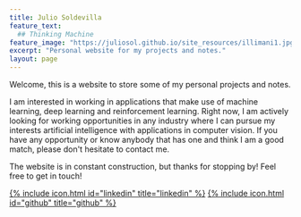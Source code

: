 ```yaml
---
title: Julio Soldevilla
feature_text: 
  ## Thinking Machine 
feature_image: "https://juliosol.github.io/site_resources/illimani1.jpg"
excerpt: "Personal website for my projects and notes."
layout: page
---
```


Welcome, this is a website to store some of my personal projects and notes.

I am interested in working in applications that make use of machine learning, deep learning and reinforcement learning. Right now, I am actively looking for working opportunities in any industry where I can pursue my interests artificial intelligence with applications in computer vision. If you have any opportunity or know anybody that has one and think I am a good match, please don't hesitate to contact me. 

The website is in constant construction, but thanks for stopping by! Feel free to get in touch!

[{% include icon.html id="linkedin" title="linkedin" %}](https://www.linkedin.com/in/julsoles/)             [{% include icon.html id="github" title="github" %}](https://github.com/juliosol)

